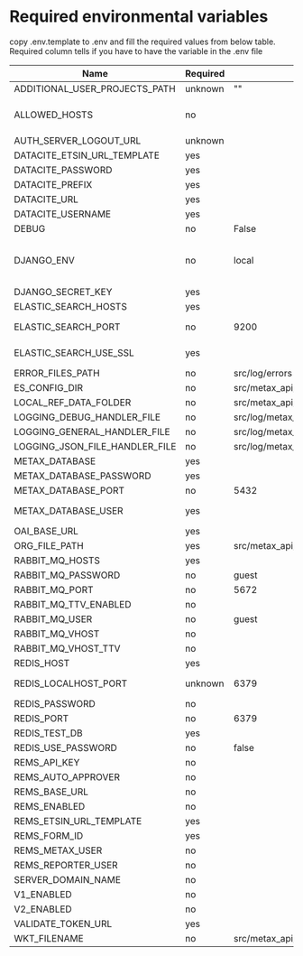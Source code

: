 # Required environmental variables

copy .env.template to .env and fill the required values from below table. Required column tells if you have to have the variable in the .env file

| Name                           | Required | Default                                                                               | Description                                                                                                |
| ------------------------------ | -------- | ------------------------------------------------------------------------------------- | ---------------------------------------------------------------------------------------------------------- |
| ADDITIONAL_USER_PROJECTS_PATH  | unknown  | ""                                                                                    | No clue if this is important                                                                               |
| ALLOWED_HOSTS                  | no       |                                                                                       | defines which IP-addresses are allowed to access metax, DJANGO_ENV=local overrides this                    |
| AUTH_SERVER_LOGOUT_URL         | unknown  |                                                                                       | Requires testing if this is needed                                                                         |
| DATACITE_ETSIN_URL_TEMPLATE    | yes      |                                                                                       |
| DATACITE_PASSWORD              | yes      |                                                                                       |
| DATACITE_PREFIX                | yes      |                                                                                       |
| DATACITE_URL                   | yes      |                                                                                       |
| DATACITE_USERNAME              | yes      |                                                                                       |
| DEBUG                          | no       | False                                                                                 |
| DJANGO_ENV                     | no       | local                                                                                 | Specifies the environment, corresponds with the environments found in src/metax_api/settings/environments/ |
| DJANGO_SECRET_KEY              | yes      |                                                                                       |
| ELASTIC_SEARCH_HOSTS           | yes      |                                                                                       | Elastic Search instance IP and port                                                                        |
| ELASTIC_SEARCH_PORT            | no       | 9200                                                                                  | Is not used currently, but should be in the future                                                         |
| ELASTIC_SEARCH_USE_SSL         | yes      |                                                                                       | Should Elastic Search queries use https                                                                    |
| ERROR_FILES_PATH               | no       | src/log/errors                                                                        | Error file folder                                                                                          |
| ES_CONFIG_DIR                  | no       | src/metax_api/tasks/refdata/refdata_indexer/resources/es-config                       | metax-ops compatibility                                                                                    |
| LOCAL_REF_DATA_FOLDER          | no       | src/metax_api/tasks/refdata/refdata_indexer/resources/local-refdata                   | metax-ops compatibility                                                                                    |
| LOGGING_DEBUG_HANDLER_FILE     | no       | src/log/metax_api.log                                                                 | metax-ops compatibility                                                                                    |
| LOGGING_GENERAL_HANDLER_FILE   | no       | src/log/metax_api.log                                                                 | metax-ops compatibility                                                                                    |
| LOGGING_JSON_FILE_HANDLER_FILE | no       | src/log/metax_api.json.log                                                            | metax-ops compatibility                                                                                    |
| METAX_DATABASE                 | yes      |                                                                                       | Postgres database name                                                                                     |
| METAX_DATABASE_PASSWORD        | yes      |                                                                                       | Postgres database password                                                                                 |
| METAX_DATABASE_PORT            | no       | 5432                                                                                  | Postgres instance exposed port                                                                             |
| METAX_DATABASE_USER            | yes      |                                                                                       | Postgres user which owns the database                                                                      |
| OAI_BASE_URL                   | yes      |                                                                                       |
| ORG_FILE_PATH                  | yes      | src/metax_api/tasks/refdata/refdata_indexer/resources/organizations/organizations.csv | metax-ops compatibility                                                                                    |
| RABBIT_MQ_HOSTS                | yes      |                                                                                       | RabbitMQ instance IP                                                                                       |
| RABBIT_MQ_PASSWORD             | no       | guest                                                                                 |
| RABBIT_MQ_PORT                 | no       | 5672                                                                                  |
| RABBIT_MQ_TTV_ENABLED          | no       |                                                                                       |
| RABBIT_MQ_USER                 | no       | guest                                                                                 |
| RABBIT_MQ_VHOST                | no       |                                                                                       |
| RABBIT_MQ_VHOST_TTV            | no       |                                                                                       |
| REDIS_HOST                     | yes      |                                                                                       | Redis instance IP                                                                                          |
| REDIS_LOCALHOST_PORT           | unknown  | 6379                                                                                  | Not sure if all references to this are gone                                                                |
| REDIS_PASSWORD                 | no       |                                                                                       |
| REDIS_PORT                     | no       | 6379                                                                                  |
| REDIS_TEST_DB                  | yes      |                                                                                       | Pick a number, any number                                                                                  |
| REDIS_USE_PASSWORD             | no       | false                                                                                 |
| REMS_API_KEY                   | no       |
| REMS_AUTO_APPROVER             | no       |
| REMS_BASE_URL                  | no       |
| REMS_ENABLED                   | no       |
| REMS_ETSIN_URL_TEMPLATE        | yes      |                                                                                       |
| REMS_FORM_ID                   | yes      |                                                                                       |
| REMS_METAX_USER                | no       |
| REMS_REPORTER_USER             | no       |
| SERVER_DOMAIN_NAME             | no       |
| V1_ENABLED                     | no       |                                                                                       |
| V2_ENABLED                     | no       |                                                                                       |
| VALIDATE_TOKEN_URL             | yes      |                                                                                       |
| WKT_FILENAME                   | no       | src/metax_api/tasks/refdata/refdata_indexer/resources/uri_to_wkt.json                 |